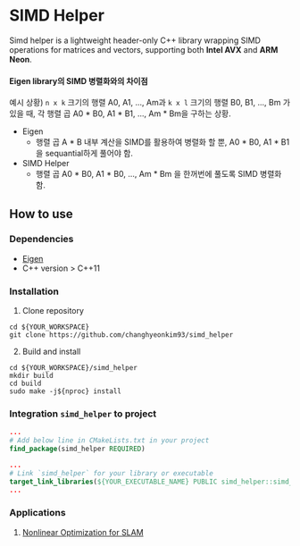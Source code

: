 # SIMD Helper
Simd helper is a lightweight header-only C++ library wrapping SIMD operations for matrices and vectors, supporting both **Intel AVX** and **ARM Neon**.

#### Eigen library의 SIMD 병렬화와의 차이점
예시 상황)
`n x k` 크기의 행렬 A0, A1, ..., Am과 `k x l` 크기의 행렬 B0, B1, ..., Bm 가 있을 때, 각 행렬 곱 A0 * B0, A1 * B1, ..., Am * Bm을 구하는 상황.

* Eigen
  * 행렬 곱 A * B 내부 계산을 SIMD를 활용하여 병렬화 할 뿐, A0 * B0, A1 * B1 을 sequantial하게 풀어야 함.
* SIMD Helper
  * 행렬 곱 A0 * B0, A1 * B0, ..., Am * Bm 을 한꺼번에 풀도록 SIMD 병렬화 함.

## How to use
### Dependencies
* [Eigen](https://eigen.tuxfamily.org)
* C++ version > C++11

### Installation
1. Clone repository 
```
cd ${YOUR_WORKSPACE}
git clone https://github.com/changhyeonkim93/simd_helper
```

2. Build and install
```
cd ${YOUR_WORKSPACE}/simd_helper
mkdir build
cd build
sudo make -j${nproc} install
```

### Integration `simd_helper` to project

```cmake
...
# Add below line in CMakeLists.txt in your project
find_package(simd_helper REQUIRED)

...
# Link `simd_helper` for your library or executable
target_link_libraries(${YOUR_EXECUTABLE_NAME} PUBLIC simd_helper::simd_helper)
...
```

### Applications
1. [Nonlinear Optimization for SLAM](https://github.com/ChanghyeonKim93/nonlinear_optimizer_for_slam)

